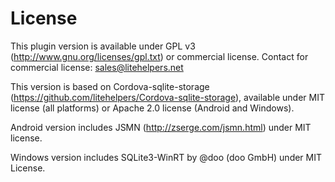 # License

This plugin version is available under GPL v3 (http://www.gnu.org/licenses/gpl.txt) or commercial license. Contact for commercial license: sales@litehelpers.net

This version is based on Cordova-sqlite-storage (https://github.com/litehelpers/Cordova-sqlite-storage), available under MIT license (all platforms) or Apache 2.0 license (Android and Windows).

Android version includes JSMN (http://zserge.com/jsmn.html) under MIT license.

Windows version includes SQLite3-WinRT by @doo (doo GmbH) under MIT License.
